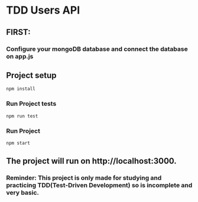# TDD Users API

## FIRST:
### Configure your mongoDB database and connect the database on app.js

## Project setup
```
npm install
```

### Run Project tests
```
npm run test
```

### Run Project
```
npm start
```

## The project will run on http://localhost:3000.
### Reminder: This project is only made for studying and practicing TDD(Test-Driven Development) so is incomplete and very basic.
